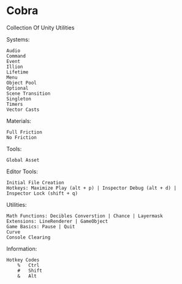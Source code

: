 # Cobra
Collection Of Unity Utilities

Systems:

    Audio
    Command
    Event
    Illion
    Lifetime
    Menu
    Object Pool
    Optional
    Scene Transition
    Singleton
    Timers
    Vector Casts

Materials:

    Full Friction
    No Friction

Tools:

    Global Asset

Editor Tools:

    Initial File Creation
    Hotkeys: Maximize Play (alt + p) | Inspector Debug (alt + d) | Inspector Lock (shift + q)

Utilities:

    Math Functions: Decibles Converstion | Chance | Layermask
    Extensions: LineRenderer | GameObject
    Game Basics: Pause | Quit
    Curve
    Console Clearing







Information:

    Hotkey Codes
        %	Ctrl
        #	Shift
        &	Alt
